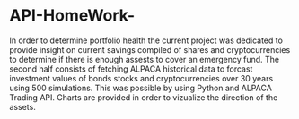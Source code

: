 # API-HomeWork-
In order to determine portfolio health the current project was 
dedicated to provide insight on current savings compiled of shares and cryptocurrencies to determine if there is enough 
assests to cover an emergency fund. The second half consists of fetching ALPACA historical data to 
forcast investment values of bonds stocks and cryptocurrencies over 30 years using 500 simulations. 
This was possible by using Python and ALPACA Trading API. Charts are provided in order to vizualize the direction of the assets.
